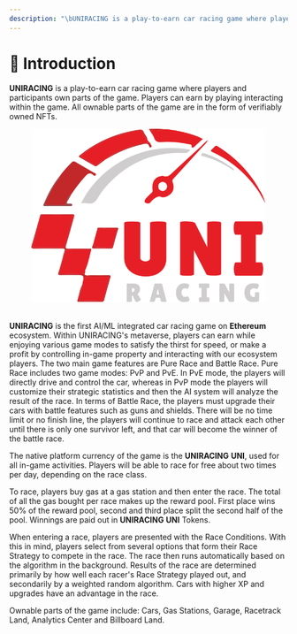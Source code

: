 ```yaml
---
description: "\bUNIRACING is a play-to-earn car racing game where players and participants own parts of the game."
---
```


# 🏁 Introduction

**UNIRACING** is a play-to-earn car racing game where players and participants own parts of the game. Players can earn by playing interacting within the game. All ownable parts of the game are in the form of verifiably owned NFTs.&#x20;



<figure><img src=".gitbook/assets/logo.45433236.svg" alt=""><figcaption></figcaption></figure>

\
**UNIRACING** is the first AI/ML integrated car racing game on **Ethereum** ecosystem. Within UNIRACING's metaverse, players can earn while enjoying various game modes to satisfy the thirst for speed, or make a profit by controlling in-game property and interacting with our ecosystem players. The two main game features are Pure Race and Battle Race. Pure Race includes two game modes: PvP and PvE. In PvE mode, the players will directly drive and control the car, whereas in PvP mode the players will customize their strategic statistics and then the AI system will analyze the result of the race. In terms of Battle Race, the players must upgrade their cars with battle features such as guns and shields. There will be no time limit or no finish line, the players will continue to race and attack each other until there is only one survivor left, and that car will become the winner of the battle race.&#x20;

The native platform currency of the game is the **UNIRACING** **UNI**, used for all in-game activities. Players will be able to race for free about two times per day, depending on the race class.&#x20;

To race, players buy gas at a gas station and then enter the race. The total of all the gas bought per race makes up the reward pool. First place wins 50% of the reward pool, second and third place split the second half of the pool. Winnings are paid out in **UNIRACING** **UNI** Tokens.&#x20;

When entering a race, players are presented with the Race Conditions. With this in mind, players select from several options that form their Race Strategy to compete in the race. The race then runs automatically based on the algorithm in the background. Results of the race are determined primarily by how well each racer's Race Strategy played out, and secondarily by a weighted random algorithm. Cars with higher XP and upgrades have an advantage in the race.&#x20;

Ownable parts of the game include: Cars, Gas Stations, Garage, Racetrack Land, Analytics Center and Billboard Land.
